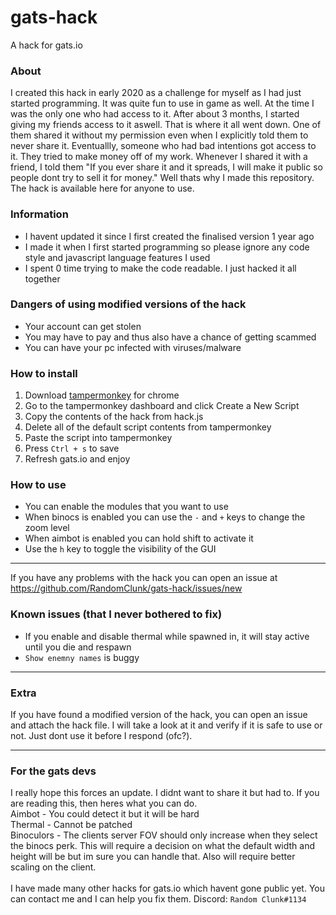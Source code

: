 # gats-hack
A hack for gats.io

### About
I created this hack in early 2020 as a challenge for myself as I had just started programming. It was quite fun to use in game as well. At the time I was the only one who had access to it. After about 3 months, I started giving my friends access to it aswell. That is where it all went down. One of them shared it without my permission even when I explicitly told them to never share it. Eventuallly, someone who had bad intentions got access to it. They tried to make money off of my work. Whenever I shared it with a friend, I told them "If you ever share it and it spreads, I will make it public so people dont try to sell it for money." Well thats why I made this repository. The hack is available here for anyone to use.

### Information
- I havent updated it since I first created the finalised version 1 year ago
- I made it when I first started programming so please ignore any code style and javascript language features I used
- I spent 0 time trying to make the code readable. I just hacked it all together

### Dangers of using modified versions of the hack
- Your account can get stolen
- You may have to pay and thus also have a chance of getting scammed
- You can have your pc infected with viruses/malware

### How to install
1. Download [tampermonkey](https://chrome.google.com/webstore/detail/tampermonkey/dhdgffkkebhmkfjojejmpbldmpobfkfo?hl=en) for chrome
2. Go to the tampermonkey dashboard and click Create a New Script
3. Copy the contents of the hack from hack.js
4. Delete all of the default script contents from tampermonkey
5. Paste the script into tampermonkey
6. Press `Ctrl + s` to save
7. Refresh gats.io and enjoy


### How to use
- You can enable the modules that you want to use
- When binocs is enabled you can use the `-` and `+` keys to change the zoom level
- When aimbot is enabled you can hold shift to activate it
- Use the `h` key to toggle the visibility of the GUI
___
If you have any problems with the hack you can open an issue at https://github.com/RandomClunk/gats-hack/issues/new

### Known issues (that I never bothered to fix)
- If you enable and disable thermal while spawned in, it will stay active until you die and respawn
- `Show enemny names` is buggy

___
### Extra
If you have found a modified version of the hack, you can open an issue and attach the hack file. I will take a look at it and verify if it is safe to use or not. Just dont use it before I respond (ofc?).
___
### For the gats devs
I really hope this forces an update. I didnt want to share it but had to. If you are reading this, then heres what you can do.
<br>
Aimbot - You could detect it but it will be hard<br>
Thermal - Cannot be patched<br>
Binoculors - The clients server FOV should only increase when they select the binocs perk. This will require a decision on what the default width and height will be but im sure you can handle that. Also will require better scaling on the client.<br>
<br>
I have made many other hacks for gats.io which havent gone public yet. You can contact me and I can help you fix them. Discord: `Random Clunk#1134`
